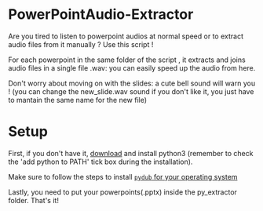# PowerPointAudio-Extractor

Are you tired to listen to powerpoint audios at normal speed or to extract audio files from it manually ? Use this script ! 

For each powerpoint in the same folder of the script , it extracts and joins audio files in a single file .wav: you can easily speed up the audio from here. 

Don't worry about moving on with the slides: a cute bell sound will warn you ! (you can change the new_slide.wav sound if you don't like it, you just have to mantain the same name for the new file)

# Setup 

First, if you don't have it, [download](https://www.python.org/downloads/) and install python3 (remember to check the 'add python to PATH' tick box during the installation). 

Make sure to follow the steps to install [<code>pydub</code> for your operating system](https://github.com/jiaaro/pydub#getting-ffmpeg-set-up)

Lastly, you need to put your powerpoints(.pptx) inside the py_extractor folder. That's it!


